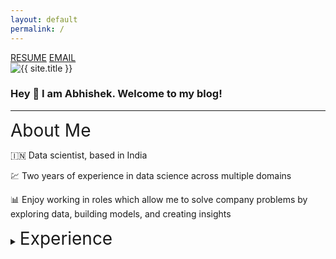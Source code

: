 ```yaml
---
layout: default
permalink: /
---
```


<div class="main-container">

<div class="left-side-item">

<div class="contact-buttons-div">
    <a class="resume-button" href="../resume.pdf" target="_blank">RESUME</a>
    <a class="resume-button" href="mailto: {{ site.author.email }}" target="_blank">EMAIL</a>
</div>

</div>

<div class="right-side-item">

<img src="{{ site.author.image }}" alt="{{ site.title }}" class="circle-image wow animated zoomIn" data-wow-delay=".1s" />

</div>

</div>

### Hey :wave: I am Abhishek. Welcome to my blog! 

----

<span class='highlight-text-summary' style="font-size: 2em;">About Me</span>

:india: Data scientist, based in India

:chart: Two years of experience in data science across multiple domains

:bar_chart: Enjoy working in roles which allow me to solve company problems by exploring data, building models, and creating insights

<details>

<summary class='highlight-text-summary'><span style="font-size: 2em;">Experience</span>
</summary>

<ul>
  <li>
    <p>
    Internship at <span class="highlight-text">Stats Perform</span> (September 2022 - March 2023)<br>
    Developed the <span class="highlight-text">AI Monitoring project</span> from scratch, a framework to periodically track model predictions, calculate performance metrics for them, and detect anomalous behaviours.
    </p>
  </li>
  <li>
    <p>
    Data scientist (freelance) at <span class="highlight-text">360Scouting</span> (June 2021 - June 2022)<br>
    Helped <span class="highlight-text">build models</span> to evaluate players, <span class="highlight-text">create rankings</span>, and develop shortlists of players to sell to other clubs.
    </p>
  </li>
  <li>
    <p>Have also done several short-term consulting projects
    which included work like creating visualizations, and building local data setups to ingest data from APIs.</p>
  </li>
</ul>

</details>